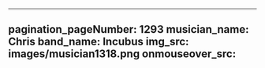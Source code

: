 ------
pagination_pageNumber: 1293
musician_name: Chris
band_name: Incubus
img_src: images/musician1318.png
onmouseover_src: 
------